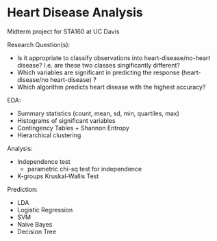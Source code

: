 # Heart Disease Analysis

Midterm project for STA160 at UC Davis

Research Question(s):
- Is it appropriate to classify observations into heart-disease/no-heart disease? I.e. are these two classes singificantly different?
- Which variables are significant in predicting the response (heart-disease/no heart-disease) ? 
- Which algorithm predicts heart disease with the highest accuracy?

EDA:
- Summary statistics (count, mean, sd, min, quartiles, max)
- Histograms of significant variables
- Contingency Tables + Shannon Entropy
- Hierarchical clustering

Analysis:
- Independence test 
   -  parametric chi-sq test for independence 
- K-groups Kruskal-Wallis Test

Prediction: 
- LDA
- Logistic Regression
- SVM
- Naive Bayes
- Decision Tree
